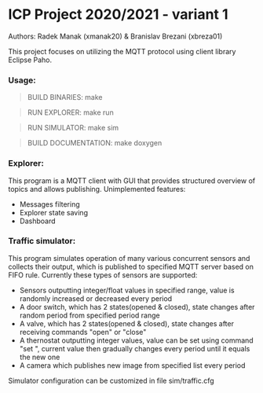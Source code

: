# ICP Project 2020/2021 - variant 1
Authors: Radek Manak (xmanak20) & Branislav Brezani (xbreza01)

This project focuses on utilizing the MQTT protocol using client library Eclipse Paho.

### Usage:
> BUILD BINARIES: make

> RUN EXPLORER: make run

> RUN SIMULATOR: make sim

> BUILD DOCUMENTATION: make doxygen

### Explorer:
This program is a MQTT client with GUI that provides structured overview of topics and allows publishing.
Unimplemented features:
- Messages filtering
- Explorer state saving
- Dashboard

### Traffic simulator:
This program simulates operation of many various concurrent sensors and collects their output, which is published to specified MQTT server based on FIFO rule.
Currently these types of sensors are supported:
- Sensors outputting integer/float values in specified range, value is randomly increased or decreased every period
- A door switch, which has 2 states(opened & closed), state changes after random period from specified period range
- A valve, which has 2 states(opened & closed), state changes after receiving commands "open" or "close"
- A thernostat outputting integer values, value can be set using command "set <value>", current value then gradually changes every period until it equals the new one
- A camera which publishes new image from specified list every period

 Simulator configuration can be customized in file sim/traffic.cfg
